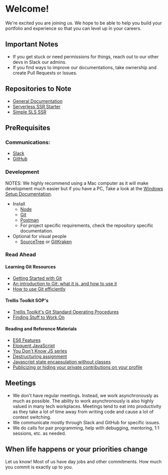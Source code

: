 # Welcome!
We're excited you are joining us. We hope to be able to help you build your portfolio and experience so that you can level up in your careers.

## Important Notes
- If you get stuck or need permissions for things, reach out to our other devs in Slack our admins.
- If you find ways to improve our documentations, take ownership and create Pull Requests or Issues.

## Repositories to Note
- [General Documentation](https://github.com/trellistk/documents)
- [Serverless SSR Starter](https://github.com/trellistk/trellis-sls-ssr-starter)
- [Simple SLS SSR](https://github.com/trellistk/simple-sls-ssr)

## PreRequisites

### Communications:
- [Slack](https://slack.com/downloads)
- [GitHub](https://github.com/)

### Development
NOTES: We highly recommend using a Mac computer as it will make development much easier but if you have a PC, Take a look at the [Windows Setup Documentation](Windows_Setup.md).
- Install
  - [Node](https://nodejs.org/en/download/)
  - [Git](https://www.atlassian.com/git/tutorials/install-git)
  - [Postman](https://www.getpostman.com/downloads/)
  - For project specific requirements, check the repository specific documentation.
- Optional for visual people
  - [SourceTree](https://www.sourcetreeapp.com/) or [GitKraken](https://www.gitkraken.com/download)

### Read Ahead
#### Learning Git Resources
- [Getting Started with Git](https://rogerdudler.github.io/git-guide/)
- [An introduction to Git: what it is, and how to use it](https://www.freecodecamp.org/news/what-is-git-and-how-to-use-it-c341b049ae61/)
- [How to use Git efficiently](https://www.freecodecamp.org/news/how-to-use-git-efficiently-54320a236369/?source=linkShare-e41cd5edcdac-1535829065)

#### Trellis Toolkit SOP's
- [Trellis Toolkit's Git Standard Operating Procedures](../SOPs/Git_Standard_Operating_Procedures.md)
- [Finding Stuff to Work On](04_GitHub_Issues.md)

#### Reading and Reference Materials
  * [ES6 Features](http://es6-features.org/)
  * [Eloquent JavaScript](http://eloquentjavascript.net/)
  * [You Don't Know JS series](https://github.com/getify/You-Dont-Know-JS)
  * [Destructuring assignment](https://developer.mozilla.org/en-US/docs/Web/JavaScript/Reference/Operators/Destructuring_assignment)
  * [Javascript state encapsulation without classes](https://hackernoon.com/javascript-state-encapsulation-without-classes-in-2019-97e06c6a9643)
  * [Publicizing or hiding your private contributions on your profile](https://docs.github.com/en/enterprise-server@2.20/github/setting-up-and-managing-your-github-profile/publicizing-or-hiding-your-private-contributions-on-your-profile)
  
## Meetings
- We don't have regular meetings. Instead, we work asynchronously as much as possible. The ability to work asynchronously is also highly valued in many tech workplaces. Meetings tend to eat into productivity as they take a lot of time away from writing code and cause a lot of context switching.
- We communicate mostly through Slack and GitHub for specific issues.
- We do calls for pair programming, help with debugging, mentoring, 1:1 sessions, etc. as needed.

## When life happens or your priorities change
Let us know! Most of us have day jobs and other commitments. How much you commit is exactly up to you.
